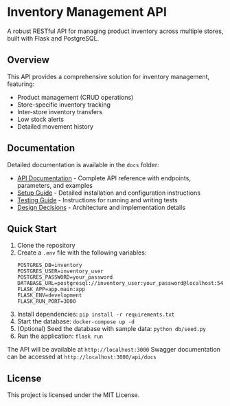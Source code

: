 # Inventory Management API

A robust RESTful API for managing product inventory across multiple stores, built with Flask and PostgreSQL.

## Overview

This API provides a comprehensive solution for inventory management, featuring:
- Product management (CRUD operations)
- Store-specific inventory tracking
- Inter-store inventory transfers
- Low stock alerts
- Detailed movement history

## Documentation

Detailed documentation is available in the `docs` folder:

- [API Documentation](docs/api-documentation.md) - Complete API reference with endpoints, parameters, and examples
- [Setup Guide](docs/api-setup.md) - Detailed installation and configuration instructions
- [Testing Guide](docs/testing-guide.md) - Instructions for running and writing tests
- [Design Decisions](docs/design-decisions.md) - Architecture and implementation details

## Quick Start

1. Clone the repository
2. Create a `.env` file with the following variables:
   ```
   POSTGRES_DB=inventory
   POSTGRES_USER=inventory_user
   POSTGRES_PASSWORD=your_password
   DATABASE_URL=postgresql://inventory_user:your_password@localhost:5432/inventory
   FLASK_APP=app.main:app
   FLASK_ENV=development
   FLASK_RUN_PORT=3000
   ```
3. Install dependencies: `pip install -r requirements.txt`
4. Start the database: `docker-compose up -d`
5. (Optional) Seed the database with sample data: `python db/seed.py`
6. Run the application: `flask run`

The API will be available at `http://localhost:3000`
Swagger documentation can be accessed at `http://localhost:3000/api/docs`

## License

This project is licensed under the MIT License.
